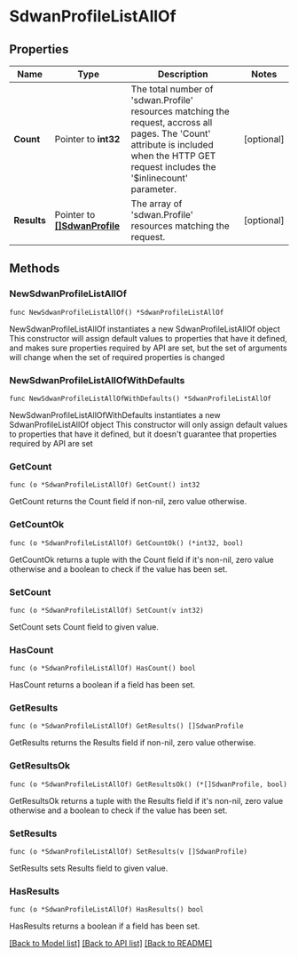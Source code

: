 # SdwanProfileListAllOf

## Properties

Name | Type | Description | Notes
------------ | ------------- | ------------- | -------------
**Count** | Pointer to **int32** | The total number of &#39;sdwan.Profile&#39; resources matching the request, accross all pages. The &#39;Count&#39; attribute is included when the HTTP GET request includes the &#39;$inlinecount&#39; parameter. | [optional] 
**Results** | Pointer to [**[]SdwanProfile**](sdwan.Profile.md) | The array of &#39;sdwan.Profile&#39; resources matching the request. | [optional] 

## Methods

### NewSdwanProfileListAllOf

`func NewSdwanProfileListAllOf() *SdwanProfileListAllOf`

NewSdwanProfileListAllOf instantiates a new SdwanProfileListAllOf object
This constructor will assign default values to properties that have it defined,
and makes sure properties required by API are set, but the set of arguments
will change when the set of required properties is changed

### NewSdwanProfileListAllOfWithDefaults

`func NewSdwanProfileListAllOfWithDefaults() *SdwanProfileListAllOf`

NewSdwanProfileListAllOfWithDefaults instantiates a new SdwanProfileListAllOf object
This constructor will only assign default values to properties that have it defined,
but it doesn't guarantee that properties required by API are set

### GetCount

`func (o *SdwanProfileListAllOf) GetCount() int32`

GetCount returns the Count field if non-nil, zero value otherwise.

### GetCountOk

`func (o *SdwanProfileListAllOf) GetCountOk() (*int32, bool)`

GetCountOk returns a tuple with the Count field if it's non-nil, zero value otherwise
and a boolean to check if the value has been set.

### SetCount

`func (o *SdwanProfileListAllOf) SetCount(v int32)`

SetCount sets Count field to given value.

### HasCount

`func (o *SdwanProfileListAllOf) HasCount() bool`

HasCount returns a boolean if a field has been set.

### GetResults

`func (o *SdwanProfileListAllOf) GetResults() []SdwanProfile`

GetResults returns the Results field if non-nil, zero value otherwise.

### GetResultsOk

`func (o *SdwanProfileListAllOf) GetResultsOk() (*[]SdwanProfile, bool)`

GetResultsOk returns a tuple with the Results field if it's non-nil, zero value otherwise
and a boolean to check if the value has been set.

### SetResults

`func (o *SdwanProfileListAllOf) SetResults(v []SdwanProfile)`

SetResults sets Results field to given value.

### HasResults

`func (o *SdwanProfileListAllOf) HasResults() bool`

HasResults returns a boolean if a field has been set.


[[Back to Model list]](../README.md#documentation-for-models) [[Back to API list]](../README.md#documentation-for-api-endpoints) [[Back to README]](../README.md)


